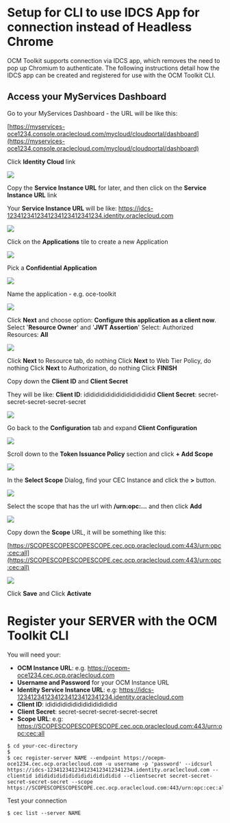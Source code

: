 # Setup for CLI to use IDCS App for connection instead of Headless Chrome
OCM Toolkit supports connection via IDCS app, which removes the need to pop up Chromium to authenticate.
The following instructions detail how the IDCS app can be created and registered for use with the OCM Toolkit CLI.

## Access your MyServices Dashboard
Go to your MyServices Dashboard - the URL will be like this:

[https://myservices-oce1234.console.oraclecloud.com/mycloud/cloudportal/dashboard](https://myservices-oce1234.console.oraclecloud.com/mycloud/cloudportal/dashboard)  

Click **Identity Cloud** link

![](images/IDCS-ic.png)

Copy the **Service Instance URL** for later, and then click on the **Service Instance URL** link

Your **Service Instance URL** will be like: https://idcs-1234123412341234123412341234.identity.oraclecloud.com

![](images/IDCS-si.png)

Click on the **Applications** tile to create a new Application

![](images/IDCS-at.png)

Pick a **Confidential Application**

![](images/IDCS-ca.png)

Name the application - e.g. oce-toolkit

![](images/IDCS-an.png)

Click **Next** and choose option: **Configure this application as a client now**.  Select '**Resource Owner**' and '**JWT Assertion**'
Select: Authorized Resources:  **All**

![](images/IDCS-cl.png)

Click **Next** to Resource tab, do nothing
Click **Next** to Web Tier Policy, do nothing
Click **Next** to Authorization, do nothing
Click **FINISH**

Copy down the **Client ID** and **Client Secret**

They will be like:
**Client ID**: idididididididididididididid
**Client Secret**: secret-secret-secret-secret-secret

![](images/IDCS-cs.png)

Go back to the **Configuration** tab and expand **Client Configuration**

![](images/IDCS-ct.png)

Scroll down to the **Token Issuance Policy** section and click **+ Add Scope**

![](images/IDCS-as.png)

In the **Select Scope** Dialog, find your CEC Instance and click the **>** button.

![](images/IDCS-ss.png)

Select the scope that has the url with **/urn:opc:...** and then click **Add**

![](images/IDCS-au.png)

Copy down the **Scope** URL, it will be something like this:

[https://SCOPESCOPESCOPESCOPE.cec.ocp.oraclecloud.com:443/urn:opc:cec:all](https://SCOPESCOPESCOPESCOPE.cec.ocp.oraclecloud.com:443/urn:opc:cec:all)

![](images/IDCS-cc.png)

Click **Save** and Click **Activate**

# Register your SERVER with the OCM Toolkit CLI

You will need your:

* **OCM Instance URL**: e.g. https://ocepm-oce1234.cec.ocp.oraclecloud.com
* **Username and Password** for your OCM Instance URL
* **Identity Service Instance URL**: e.g: https://idcs-1234123412341234123412341234.identity.oraclecloud.com
* **Client ID**: idididididididididididididid
* **Client Secret**: secret-secret-secret-secret-secret
* **Scope URL**:  e.g: https://SCOPESCOPESCOPESCOPE.cec.ocp.oraclecloud.com:443/urn:opc:cec:all

```
$ cd your-cec-directory
$
$ cec register-server NAME --endpoint https://ocepm-oce1234.cec.ocp.oraclecloud.com -u username -p 'password' --idcsurl https://idcs-1234123412341234123412341234.identity.oraclecloud.com --clientid idididididididididididididid --clientsecret secret-secret-secret-secret-secret --scope https://SCOPESCOPESCOPESCOPE.cec.ocp.oraclecloud.com:443/urn:opc:cec:all
```


Test your connection

```
$ cec list --server NAME
``` 
